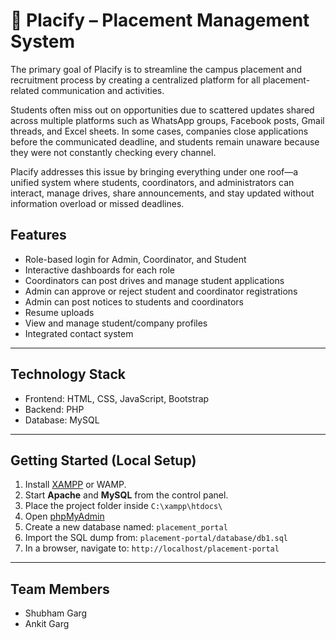 # 🎯 Placify – Placement Management System

The primary goal of Placify is to streamline the campus placement and recruitment process by creating a centralized platform for all placement-related communication and activities.

Students often miss out on opportunities due to scattered updates shared across multiple platforms such as WhatsApp groups, Facebook posts, Gmail threads, and Excel sheets. In some cases, companies close applications before the communicated deadline, and students remain unaware because they were not constantly checking every channel.

Placify addresses this issue by bringing everything under one roof—a unified system where students, coordinators, and administrators can interact, manage drives, share announcements, and stay updated without information overload or missed deadlines.



## Features

- Role-based login for Admin, Coordinator, and Student
- Interactive dashboards for each role
- Coordinators can post drives and manage student applications
- Admin can approve or reject student and coordinator registrations
- Admin can post notices to students and coordinators
- Resume uploads
- View and manage student/company profiles
- Integrated contact system

---

## Technology Stack

- Frontend: HTML, CSS, JavaScript, Bootstrap
- Backend: PHP
- Database: MySQL

---

## Getting Started (Local Setup)

1. Install [XAMPP](https://www.apachefriends.org/) or WAMP.
2. Start **Apache** and **MySQL** from the control panel.
3. Place the project folder inside `C:\xampp\htdocs\`
4. Open [phpMyAdmin](http://localhost/phpmyadmin)
5. Create a new database named: `placement_portal`
6. Import the SQL dump from: `placement-portal/database/db1.sql`
7. In a browser, navigate to: `http://localhost/placement-portal`

---

## Team Members

- Shubham Garg
- Ankit Garg

